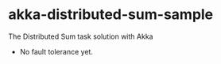 # akka-distributed-sum-sample
The Distributed Sum task solution with Akka

* No fault tolerance yet.
